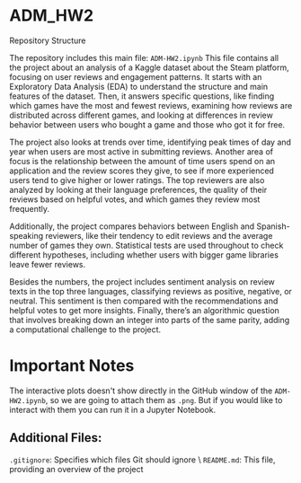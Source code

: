 # ADM_HW2

Repository Structure

The repository includes this main file:
`ADM-HW2.ipynb`
This file contains all the project about an analysis of a Kaggle dataset about the Steam platform, focusing on user reviews and engagement patterns. It starts with an Exploratory Data Analysis (EDA) to understand the structure and main features of the dataset. Then, it answers specific questions, like finding which games have the most and fewest reviews, examining how reviews are distributed across different games, and looking at differences in review behavior between users who bought a game and those who got it for free.

The project also looks at trends over time, identifying peak times of day and year when users are most active in submitting reviews. Another area of focus is the relationship between the amount of time users spend on an application and the review scores they give, to see if more experienced users tend to give higher or lower ratings. The top reviewers are also analyzed by looking at their language preferences, the quality of their reviews based on helpful votes, and which games they review most frequently.

Additionally, the project compares behaviors between English and Spanish-speaking reviewers, like their tendency to edit reviews and the average number of games they own. Statistical tests are used throughout to check different hypotheses, including whether users with bigger game libraries leave fewer reviews.

Besides the numbers, the project includes sentiment analysis on review texts in the top three languages, classifying reviews as positive, negative, or neutral. This sentiment is then compared with the recommendations and helpful votes to get more insights. Finally, there’s an algorithmic question that involves breaking down an integer into parts of the same parity, adding a computational challenge to the project.

# Important Notes
  The interactive plots doesn't show directly in the GitHub window of the `ADM-HW2.ipynb`, so we are going to attach them as `.png`.
  But if you would like to interact with them you can run it in a Jupyter Notebook.

## Additional Files:

`.gitignore`: Specifies which files Git should ignore \\ 
`README.md`: This file, providing an overview of the project
